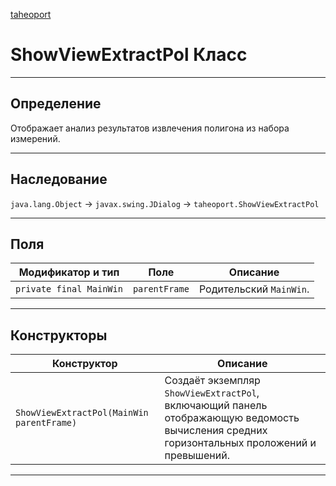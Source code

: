 
[taheoport](https://github.com/AndrewNizovkin/Taheoport/blob/main/README.md)

# ShowViewExtractPol Класс

---

## Определение

Отображает анализ результатов извлечения полигона из набора измерений.

---

## Наследование

`java.lang.Object` -> `javax.swing.JDialog` -> `taheoport.ShowViewExtractPol`

---

## Поля

Модификатор и тип | Поле | Описание
--- | ---|---
`private final MainWin` | `parentFrame` | Родительский `MainWin`.

---

## Конструкторы

Конструктор | Описание
--- | ---
`ShowViewExtractPol(MainWin parentFrame)` | Создаёт экземпляр `ShowViewExtractPol`, включающий панель отображающую ведомость вычисления средних горизонтальных проложений и превышений.

---
